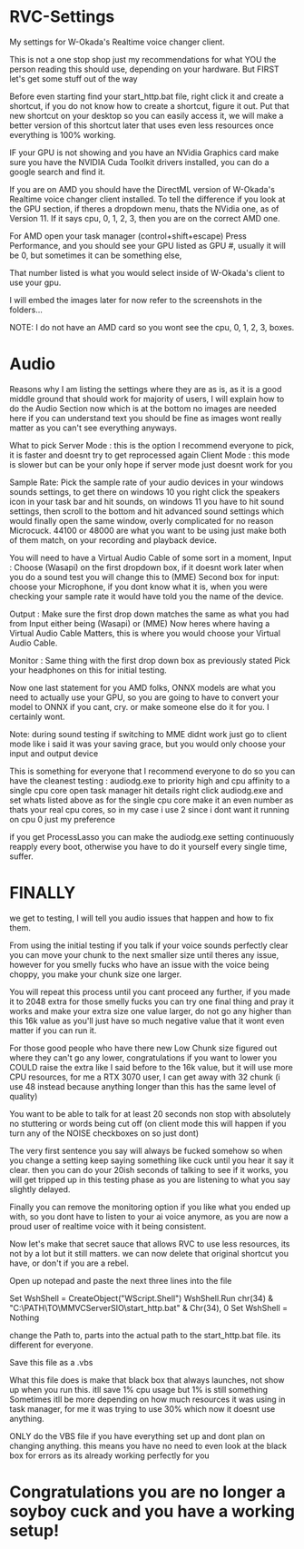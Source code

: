# RVC-Settings
My settings for W-Okada's Realtime voice changer client.


This is not a one stop shop just my recommendations for what YOU the person reading this should use, depending on your hardware. But FIRST let's get some stuff out of the way

Before even starting find your start_http.bat file, right click it and create a shortcut, if you do not know how to create a shortcut, figure it out. Put that new shortcut on your desktop so you can easily access it, we will make a better version of this shortcut later that uses even less resources once everything is 100% working.

IF your GPU is not showing and you have an NVidia Graphics card make sure you have the NVIDIA Cuda Toolkit drivers installed, you can do a google search and find it.

If you are on AMD you should have the DirectML version of W-Okada's Realtime voice changer client installed. To tell the difference if you look at the GPU section, if theres a dropdown menu, thats the NVidia one, as of Version 11. If it says cpu, 0, 1, 2, 3, then you are on the correct AMD one. 

For AMD open your task manager (control+shift+escape) Press Performance, and you should see your GPU listed as GPU #, usually it will be 0, but sometimes it can be something else,

That number listed is what you would select inside of W-Okada's client to use your gpu.


I will embed the images later for now refer to the screenshots in the folders...

NOTE: I do not have an AMD card so you wont see the cpu, 0, 1, 2, 3, boxes.

# Audio
Reasons why I am listing the settings where they are as is, as it is a good middle ground that should work for majority of users, I will explain how to do the Audio Section now which is at the bottom no images are needed here if you can understand text you should be fine as images wont really matter as you can't see everything anyways.

What to pick
Server Mode : this is the option I recommend everyone to pick, it is faster and doesnt try to get reprocessed again
Client Mode : this mode is slower but can be your only hope if server mode just doesnt work for you

Sample Rate: Pick the sample rate of your audio devices in your windows sounds settings, to get there on windows 10 you right click the speakers icon in your task bar and hit sounds, on windows 11 you have to hit sound settings, then scroll to the bottom and hit advanced sound settings which would finally open the same window, overly complicated for no reason Microcuck.
44100 or 48000 are what you want to be using just make both of them match, on your recording and playback device.

You will need to have a Virtual Audio Cable of some sort in a moment,
Input : Choose (Wasapi) on the first dropdown box, if it doesnt work later when you do a sound test you will change this to (MME)
Second box for input: choose your Microphone, if you dont know what it is, when you were checking your sample rate it would have told you the name of the device.

Output : Make sure the first drop down matches the same as what you had from Input either being (Wasapi) or (MME)
Now heres where having a Virtual Audio Cable Matters, this is where you would choose your Virtual Audio Cable.

Monitor : Same thing with the first drop down box as previously stated
Pick your headphones on this for initial testing.


Now one last statement for you AMD folks,
ONNX models are what you need to actually use your GPU, so you are going to have to convert your model to ONNX if you cant, cry. or make someone else do it for you. I certainly wont.

Note: during sound testing if switching to MME didnt work just go to client mode like i said it was your saving grace, but you would only choose your input and output device

This is something for everyone that I recommend everyone to do so you can have the cleanest testing : audiodg.exe to priority high and cpu affinity to a single cpu core
open task manager hit details
right click audiodg.exe and set whats listed above
as for the single cpu core make it an even number as thats your real cpu cores, so in my case i use 2 since i dont want it running on cpu 0 just my preference

if you get ProcessLasso you can make the audiodg.exe setting continuously reapply every boot, otherwise you have to do it yourself every single time, suffer.

# FINALLY 
we get to testing, I will tell you audio issues that happen and how to fix them. 

From using the initial testing if you talk if your voice sounds perfectly clear you can move your chunk to the next smaller size until theres any issue, however for you smelly fucks who have an issue with the voice being choppy, you make your chunk size one larger.

You will repeat this process until you cant proceed any further, if you made it to 2048 extra for those smelly fucks you can try one final thing and pray it works and make your extra size one value larger, do not go any higher than this 16k value as you'll just have so much negative value that it wont even matter if you can run it.

For those good people who have there new Low Chunk size figured out where they can't go any lower, congratulations if you want to lower you COULD raise the extra like I said before to the 16k value, but it will use more CPU resources, for me a RTX 3070 user, I can get away with 32 chunk (i use 48 instead because anything longer than this has the same level of quality)

You want to be able to talk for at least 20 seconds non stop with absolutely no stuttering or words being cut off (on client mode this will happen if you turn any of the NOISE checkboxes on so just dont)

The very first sentence you say will always be fucked somehow so when you change a setting keep saying something like cuck until you hear it say it clear. then you can do your 20ish seconds of talking to see if it works, you will get tripped up in this testing phase as you are listening to what you say slightly delayed.

Finally you can remove the monitoring option if you like what you ended up with, so you dont have to listen to your ai voice anymore, as you are now a proud user of realtime voice with it being consistent.

Now let's make that secret sauce that allows RVC to use less resources, its not by a lot but it still matters.
we can now delete that original shortcut you have, or don't if you are a rebel.

Open up notepad and paste the next three lines into the file

Set WshShell = CreateObject("WScript.Shell") 
WshShell.Run chr(34) & "C:\PATH\TO\MMVCServerSIO\start_http.bat" & Chr(34), 0
Set WshShell = Nothing

change the Path to, parts into the actual path to the start_http.bat file. its different for everyone.

Save this file as a .vbs

What this file does is make that black box that always launches, not show up when you run this. itll save 1% cpu usage but 1% is still something
Sometimes itll be more depending on how much resources it was using in task manager, for me it was trying to use 30% which now it doesnt use anything.

ONLY do the VBS file if you have everything set up and dont plan on changing anything. this means you have no need to even look at the black box for errors as its already working perfectly for you

# Congratulations you are no longer a soyboy cuck and you have a working setup!

